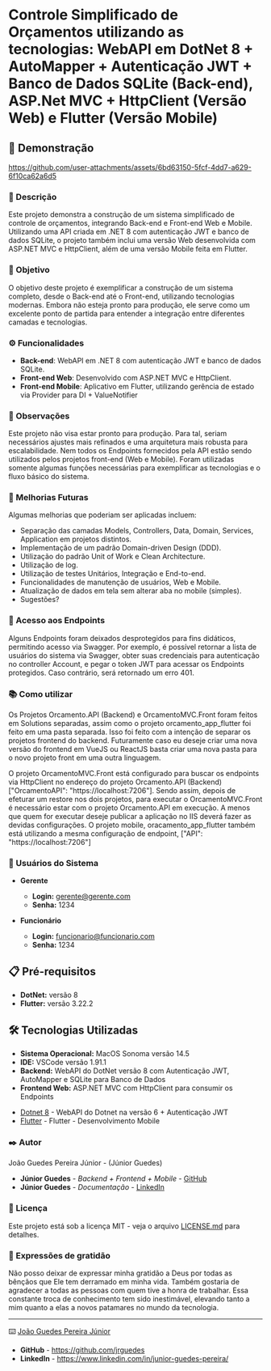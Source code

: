 # Controle Simplificado de Orçamentos utilizando as tecnologias: WebAPI em DotNet 8 + AutoMapper + Autenticação JWT + Banco de Dados SQLite (Back-end), ASP.Net MVC + HttpClient (Versão Web) e Flutter (Versão Mobile)

## 🎥 Demonstração

https://github.com/user-attachments/assets/6bd63150-5fcf-4dd7-a629-6f10ca62a6d5


### 📝 Descrição

Este projeto demonstra a construção de um sistema simplificado de controle de orçamentos, integrando Back-end e Front-end Web e Mobile. Utilizando uma API criada em .NET 8 com autenticação JWT e banco de dados SQLite, o projeto também inclui uma versão Web desenvolvida com ASP.NET MVC e HttpClient, além de uma versão Mobile feita em Flutter.

### 🎯 Objetivo

O objetivo deste projeto é exemplificar a construção de um sistema completo, desde o Back-end até o Front-end, utilizando tecnologias modernas. Embora não esteja pronto para produção, ele serve como um excelente ponto de partida para entender a integração entre diferentes camadas e tecnologias.

### ⚙️ Funcionalidades

- **Back-end**: WebAPI em .NET 8 com autenticação JWT e banco de dados SQLite.
- **Front-end Web**: Desenvolvido com ASP.NET MVC e HttpClient.
- **Front-end Mobile**: Aplicativo em Flutter, utilizando gerência de estado via Provider para DI + ValueNotifier

### 📌  Observações

Este projeto não visa estar pronto para produção. Para tal, seriam necessários ajustes mais refinados e uma arquitetura mais robusta para escalabilidade. Nem todos os Endpoints fornecidos pela API estão sendo utilizados pelos projetos front-end (Web e Mobile). Foram utilizadas somente algumas funções necessárias para exemplificar as tecnologias e o fluxo básico do sistema.

### 🚀 Melhorias Futuras

Algumas melhorias que poderiam ser aplicadas incluem:
- Separação das camadas Models, Controllers, Data, Domain, Services, Application em projetos distintos.
- Implementação de um padrão Domain-driven Design (DDD).
- Utilização do padrão Unit of Work e Clean Architecture.
- Utilização de log.
- Utilização de testes Unitários, Integração e End-to-end.
- Funcionalidades de manutenção de usuários, Web e Mobile.
- Atualização de dados em tela sem alterar aba no mobile (simples).
- Sugestões?

### 🔗 Acesso aos Endpoints

Alguns Endpoints foram deixados desprotegidos para fins didáticos, permitindo acesso via Swagger. Por exemplo, é possível retornar a lista de usuários do sistema via Swagger, obter suas credenciais para autenticação no controller Account, e pegar o token JWT para acessar os Endpoints protegidos. Caso contrário, será retornado um erro 401.


### 📚 Como utilizar

Os Projetos Orcamento.API (Backend) e OrcamentoMVC.Front foram feitos em Solutions separadas, assim como o projeto orcamento_app_flutter foi feito em uma pasta separada.
Isso foi feito com a intenção de separar os projetos frontend do backend. Futuramente caso eu deseje criar uma nova versão do frontend em VueJS ou ReactJS basta criar uma nova pasta para o novo projeto front em uma outra linguagem.

O projeto OrcamentoMVC.Front está configurado para buscar os endpoints via HttpClient no endereço do projeto Orcamento.API (Backend) ["OrcamentoAPI": "https://localhost:7206"].
Sendo assim, depois de efeturar um restore nos dois projetos, para executar o OrcamentoMVC.Front é necessário estar com o projeto Orcamento.API em execução. A menos que quem for executar deseje publicar a aplicação no IIS deverá fazer as devidas configurações.
O projeto mobile, oracamento_app_flutter também está utilizando a mesma configuração de endpoint, ["API": "https://localhost:7206"]


### 👥 Usuários do Sistema

- **Gerente**
  - **Login:** gerente@gerente.com
  - **Senha:** 1234

- **Funcionário**
  - **Login:** funcionario@funcionario.com
  - **Senha:** 1234

## 📋 Pré-requisitos

- **DotNet:** versão 8
- **Flutter:** versão 3.22.2

## 🛠️ Tecnologias Utilizadas

- **Sistema Operacional:** MacOS Sonoma versão 14.5
- **IDE:** VSCode versão 1.91.1
- **Backend:** WebAPI do DotNet versão 8 com Autenticação JWT, AutoMapper e SQLite para Banco de Dados
- **Frontend Web:** ASP.NET MVC com HttpClient para consumir os Endpoints


* [Dotnet 8](https://dotnet.microsoft.com/en-us/download/dotnet/8.0) - WebAPI do Dotnet na versão 6 + Autenticação JWT
* [Flutter](https://flutter.dev/) - Flutter - Desenvolvimento Mobile

### ✒️ Autor

João Guedes Pereira Júnior - (Júnior Guedes)

* **Júnior Guedes** - *Backend + Frontend + Mobile* - [GitHub](https://github.com/jrguedes)
* **Júnior Guedes** - *Documentação* - [LinkedIn](https://www.linkedin.com/in/junior-guedes-pereira/)


### 📄 Licença

Este projeto está sob a licença MIT - veja o arquivo [LICENSE.md](https://github.com/git/git-scm.com/blob/main/MIT-LICENSE.txt) para detalhes.

### 🎁 Expressões de gratidão

Não posso deixar de expressar minha gratidão a Deus por todas as bênçãos que Ele tem derramado em minha vida. Também gostaria de agradecer a todas as pessoas com quem tive a honra de trabalhar. Essa constante troca de conhecimento tem sido inestimável, elevando tanto a mim quanto a elas a novos patamares no mundo da tecnologia.


---
⌨️ [João Guedes Pereira Júnior](https://www.linkedin.com/in/junior-guedes-pereira/) 

* **GitHub** - https://github.com/jrguedes
* **LinkedIn** - https://www.linkedin.com/in/junior-guedes-pereira/
